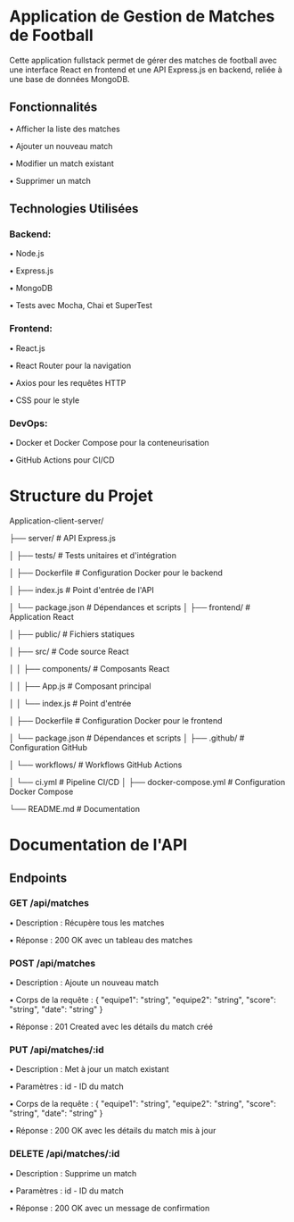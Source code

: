 # Application de Gestion de Matches de Football
Cette application fullstack permet de gérer des matches de football avec une interface React en frontend et une API Express.js en backend, reliée à une base de données MongoDB.
 
## Fonctionnalités
•	Afficher la liste des matches

•	Ajouter un nouveau match

•	Modifier un match existant

•	Supprimer un match

## Technologies Utilisées
### Backend:
•	Node.js

•	Express.js

•	MongoDB

•	Tests avec Mocha, Chai et SuperTest

### Frontend:
•	React.js

•	React Router pour la navigation

•	Axios pour les requêtes HTTP

•	CSS pour le style

### DevOps:
•	Docker et Docker Compose pour la conteneurisation

•	GitHub Actions pour CI/CD


# Structure du Projet

Application-client-server/

├── server/              # API Express.js

│   ├── tests/            # Tests unitaires et d'intégration

│   ├── Dockerfile        # Configuration Docker pour le backend

│   ├── index.js          # Point d'entrée de l'API

│   └── package.json      # Dépendances et scripts
│
├── frontend/             # Application React

│   ├── public/           # Fichiers statiques

│   ├── src/              # Code source React

│   │   ├── components/   # Composants React

│   │   ├── App.js        # Composant principal

│   │   └── index.js      # Point d'entrée

│   ├── Dockerfile        # Configuration Docker pour le frontend

│   └── package.json      # Dépendances et scripts
│
├── .github/              # Configuration GitHub

│   └── workflows/        # Workflows GitHub Actions

│       └── ci.yml        # Pipeline CI/CD
│
├── docker-compose.yml    # Configuration Docker Compose

└── README.md             # Documentation


# Documentation de l'API

## Endpoints

### GET /api/matches

•	Description : Récupère tous les matches

•	Réponse : 200 OK avec un tableau des matches

### POST /api/matches

•	Description : Ajoute un nouveau match

•	Corps de la requête : { "equipe1": "string", "equipe2": "string", "score": "string", "date": "string" }

•	Réponse : 201 Created avec les détails du match créé

### PUT /api/matches/:id

•	Description : Met à jour un match existant

•	Paramètres : id - ID du match

•	Corps de la requête : { "equipe1": "string", "equipe2": "string", "score": "string", "date": "string" }

•	Réponse : 200 OK avec les détails du match mis à jour

### DELETE /api/matches/:id

•	Description : Supprime un match

•	Paramètres : id - ID du match

•	Réponse : 200 OK avec un message de confirmation


